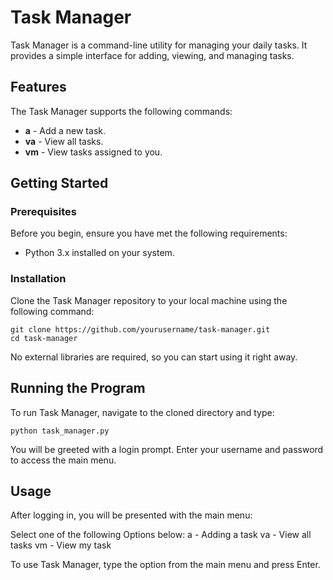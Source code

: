 # Task Manager

Task Manager is a command-line utility for managing your daily tasks. It provides a simple interface for adding, viewing, and managing tasks.

## Features

The Task Manager supports the following commands:

- **a** - Add a new task.
- **va** - View all tasks.
- **vm** - View tasks assigned to you.

## Getting Started

### Prerequisites

Before you begin, ensure you have met the following requirements:

- Python 3.x installed on your system.

### Installation

Clone the Task Manager repository to your local machine using the following command:

```
git clone https://github.com/yourusername/task-manager.git
cd task-manager
```

No external libraries are required, so you can start using it right away.

## Running the Program

To run Task Manager, navigate to the cloned directory and type:

```
python task_manager.py
```

You will be greeted with a login prompt. Enter your username and password to access the main menu.

## Usage
After logging in, you will be presented with the main menu:

Select one of the following Options below:
a - Adding a task
va - View all tasks
vm - View my task

To use Task Manager, type the option from the main menu and press Enter.
